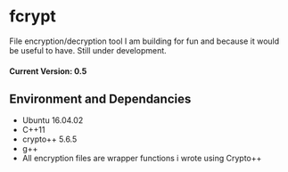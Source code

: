 # fcrypt

File encryption/decryption tool I am building for fun and because it would be useful to have. Still under development.

#### Current Version: 0.5

## Environment and Dependancies
* Ubuntu 16.04.02
* C++11
* crypto++ 5.6.5
* g++
* All encryption files are wrapper functions i wrote using Crypto++
